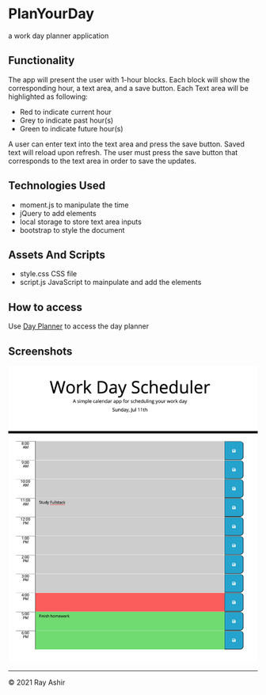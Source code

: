 # PlanYourDay
a work day planner application

## Functionality 
The app will present the user with 1-hour blocks. Each block will show the corresponding hour, a text area, and a save button. Each Text area will be highlighted as following: 

- Red to indicate current hour
- Grey to indicate past hour(s)
- Green to indicate future hour(s)

A user can enter text into the text area and press the save button. Saved text will reload upon refresh. The user must press the save button that corresponds to the text area in order to save the updates. 

## Technologies Used

* moment.js to manipulate the time
* jQuery to add elements
* local storage to store text area inputs
* bootstrap to style the document

## Assets And Scripts
* style.css CSS file 
* script.js JavaScript to mainpulate and add the elements

## How to access
Use [Day Planner](https://rashir01.github.io/MyDayPlanner/) to access the day planner

## Screenshots
![landing page with some events planned](./assets/images/landing.png)

---

© 2021 Ray Ashir